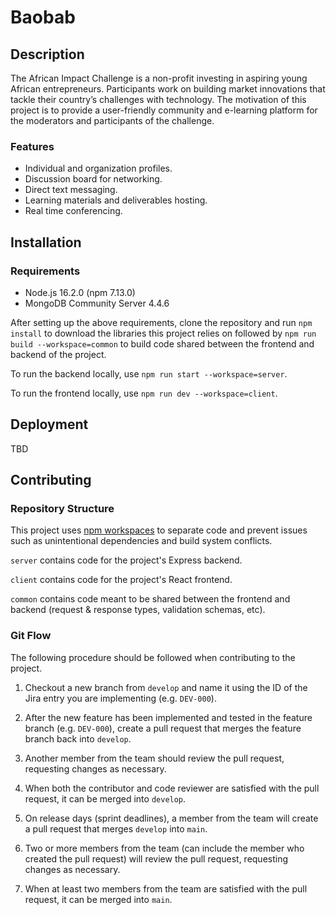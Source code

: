# Baobab

## Description

The African Impact Challenge is a non-profit investing in aspiring young African 
entrepreneurs. Participants work on building market innovations that tackle 
their country’s challenges with technology. The motivation of this project is to 
provide a user-friendly community and e-learning platform for the moderators and 
participants of the challenge.

### Features

- Individual and organization profiles.
- Discussion board for networking.
- Direct text messaging.
- Learning materials and deliverables hosting.
- Real time conferencing.

## Installation

### Requirements

- Node.js 16.2.0 (npm 7.13.0)
- MongoDB Community Server 4.4.6

After setting up the above requirements, clone the repository and run
`npm install` to download the libraries this project relies on followed by 
`npm run build --workspace=common` to build code shared between the frontend and 
backend of the project.

To run the backend locally, use `npm run start --workspace=server`.

To run the frontend locally, use `npm run dev --workspace=client`.

## Deployment

TBD

## Contributing

### Repository Structure

This project uses
[npm workspaces](https://docs.npmjs.com/cli/v7/using-npm/workspaces) to separate
code and prevent issues such as unintentional dependencies and build system
conflicts.

`server` contains code for the project's Express backend.

`client` contains code for the project's React frontend.

`common` contains code meant to be shared between the frontend and backend
(request & response types, validation schemas, etc).

### Git Flow

The following procedure should be followed when contributing to the project.

1. Checkout a new branch from `develop` and name it using the ID of the Jira
   entry you are implementing (e.g. `DEV-000`).

2. After the new feature has been implemented and tested in the feature branch
   (e.g. `DEV-000`), create a pull request that merges the feature branch back
   into `develop`.

3. Another member from the team should review the pull request, requesting
   changes as necessary.

4. When both the contributor and code reviewer are satisfied with the pull
   request, it can be merged into `develop`.
   
5. On release days (sprint deadlines), a member from the team will create a pull 
   request that merges `develop` into `main`.
   
6. Two or more members from the team (can include the member who created the 
   pull request) will review the pull request, requesting changes as necessary.
   
7. When at least two members from the team are satisfied with the pull request, 
   it can be merged into `main`.